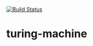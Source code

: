 [![Build Status](https://travis-ci.org/gossie/turing-machine.svg?branch=master)](https://travis-ci.org/gossie/turing-machine)

# turing-machine
